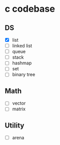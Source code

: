 # c codebase

## DS
- [x] list
- [ ] linked list
- [ ] queue
- [ ] stack
- [ ] hashmap
- [ ] set
- [ ] binary tree

## Math
- [ ] vector
- [ ] matrix

## Utility
- [ ] arena